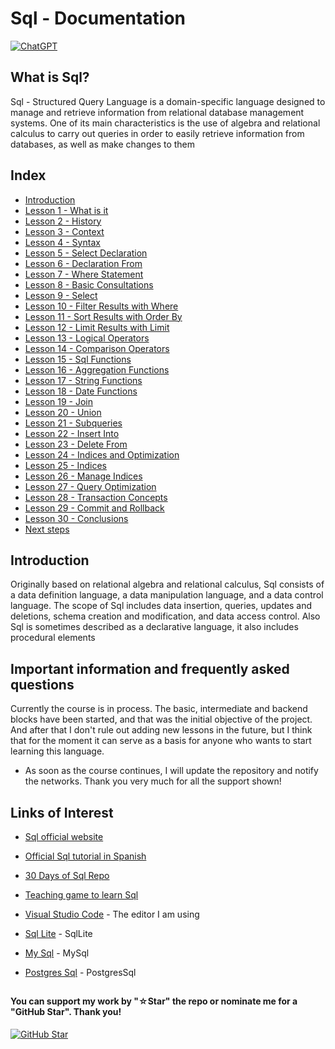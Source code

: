 # Sql - Documentation

[![ChatGPT](https://img.shields.io/badge/ChatGPT-GPT--4-7CF178?style=for-the-badge&logo=openai&logoColor=white&labelColor=101010)](https://platform.openai.com)

## What is Sql?

Sql - Structured Query Language is a domain-specific language designed to manage and retrieve information from relational database management systems. One of its main characteristics is the use of algebra and relational calculus to carry out queries in order to easily retrieve information from databases, as well as make changes to them

## Index

* [Introduction](Introduction.sql)
* [Lesson 1 - What is it]()
* [Lesson 2 - History]()
* [Lesson 3 - Context]()
* [Lesson 4 - Syntax]()
* [Lesson 5 - Select Declaration]()
* [Lesson 6 - Declaration From]()
* [Lesson 7 - Where Statement]()
* [Lesson 8 - Basic Consultations]()
* [Lesson 9 - Select]()
* [Lesson 10 - Filter Results with Where]()
* [Lesson 11 - Sort Results with Order By]()
* [Lesson 12 - Limit Results with Limit]()
* [Lesson 13 - Logical Operators]()
* [Lesson 14 - Comparison Operators]()
* [Lesson 15 - Sql Functions]()
* [Lesson 16 - Aggregation Functions]()
* [Lesson 17 - String Functions]()
* [Lesson 18 - Date Functions]()
* [Lesson 19 - Join]()
* [Lesson 20 - Union]()
* [Lesson 21 - Subqueries]()
* [Lesson 22 - Insert Into]()
* [Lesson 23 - Delete From]()
* [Lesson 24 - Indices and Optimization]()
* [Lesson 25 - Indices]()
* [Lesson 26 - Manage Indices]()
* [Lesson 27 - Query Optimization]()
* [Lesson 28 - Transaction Concepts]()
* [Lesson 29 - Commit and Rollback]()
* [Lesson 30 - Conclusions]()
* [Next steps]()

## Introduction

Originally based on relational algebra and relational calculus, Sql consists of a data definition language, a data manipulation language, and a data control language. The scope of Sql includes data insertion, queries, updates and deletions, schema creation and modification, and data access control. Also Sql is sometimes described as a declarative language, it also includes procedural elements

## Important information and frequently asked questions

Currently the course is in process. The basic, intermediate and backend blocks have been started, and that was the initial objective of the project. And after that I don't rule out adding new lessons in the future, but I think that for the moment it can serve as a basis for anyone who wants to start learning this language.

* As soon as the course continues, I will update the repository and notify the networks.
Thank you very much for all the support shown!

## Links of Interest

* [Sql official website](https://www.w3schools.com/sql/sql_quickref.asp)

* [Official Sql tutorial in Spanish](https://www.w3schools.com/sql/sql_examples.asp)

* [30 Days of Sql Repo](https://github.com/TryGhost/node-sqlite3)

* [Teaching game to learn Sql](https://www.sqlteaching.com/)

* [Visual Studio Code](https://code.visualstudio.com/) - The editor I am using

* [Sql Lite](https://www.sqlite.org/index.html) - SqlLite

* [My Sql](https://www.mysql.com/) - MySql

* [Postgres Sql](https://www.postgresql.org/) - PostgresSql

##

#### You can support my work by "☆Star" the repo or nominate me for a "GitHub Star". Thank you!

[![GitHub Star](https://img.shields.io/badge/GitHub-Nominar_a_star-yellow?style=for-the-badge&logo=github&logoColor=white&labelColor=101010)](https://stars.github.com/nominate/)
